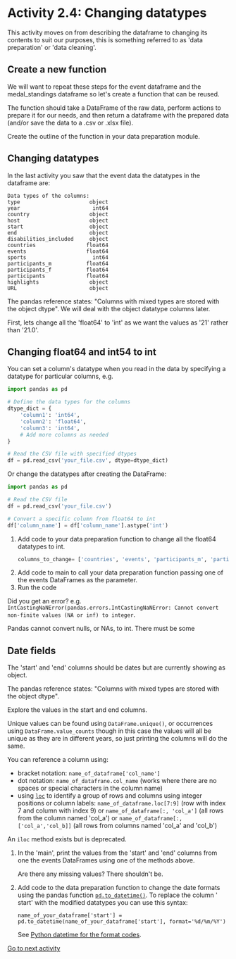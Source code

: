 # Activity 2.4: Changing datatypes

This activity moves on from describing the dataframe to changing its contents to suit our purposes, this is something
referred to as 'data preparation' or 'data cleaning'.

## Create a new function

We will want to repeat these steps for the event dataframe and the medal_standings dataframe so let's create a function
that can be reused.

The function should take a DataFrame of the raw data, perform actions to prepare it for our needs, and then return a
dataframe with the prepared data (and/or save the data to a .csv or .xlsx file).

Create the outline of the function in your data preparation module.

## Changing datatypes

In the last activity you saw that the event data the datatypes in the dataframe are:

```text
Data types of the columns:
type                      object
year                       int64
country                   object
host                      object
start                     object
end                       object
disabilities_included     object
countries                float64
events                   float64
sports                     int64
participants_m           float64
participants_f           float64
participants             float64
highlights                object
URL                       object
```

The pandas reference states: "Columns with mixed types are stored with the object dtype". We will deal with the object
datatype columns later.

First, lets change all the 'float64' to 'int' as we want the values as '21' rather than '21.0'.

## Changing float64 and int54 to int

You can set a column's datatype when you read in the data by specifying a datatype for particular columns, e.g.

```python
import pandas as pd

# Define the data types for the columns
dtype_dict = {
    'column1': 'int64',
    'column2': 'float64',
    'column3': 'int64',
    # Add more columns as needed
}

# Read the CSV file with specified dtypes
df = pd.read_csv('your_file.csv', dtype=dtype_dict)
```

Or change the datatypes after creating the DataFrame:

```python
import pandas as pd

# Read the CSV file
df = pd.read_csv('your_file.csv')

# Convert a specific column from float64 to int
df['column_name'] = df['column_name'].astype('int')
```

1. Add code to your data preparation function to change all the float64 datatypes to int.
    ```python
    columns_to_change= ['countries', 'events', 'participants_m', 'participants_f', 'participants']
    ```
2. Add code to main to call your data preparation function passing one of the events DataFrames as the parameter.
3. Run the code

Did you get an error? e.g.
`IntCastingNaNError(pandas.errors.IntCastingNaNError: Cannot convert non-finite values (NA or inf) to integer`.

Pandas cannot convert nulls, or NAs, to int. There must be some

## Date fields

The 'start' and 'end' columns should be dates but are currently showing as object.

The pandas reference states: "Columns with mixed types are stored with the object dtype".

Explore the values in the start and end columns.

Unique values can be found using `DataFrame.unique()`, or occurrences using `DataFrame.value_counts` though in this case
the values will all be unique as they are in different years, so just printing the columns will do the same.

You can reference a column using:

- bracket notation: `name_of_dataframe['col_name']`
- dot notation: `name_of_datafrane.col_name` (works where there are no spaces or special characters in the column name)
- using [`loc`](https://pandas.pydata.org/docs/reference/api/pandas.DataFrame.loc.html) to identify a group of rows and
  columns using integer positions or column labels: `name_of_dataframe.loc[7:9]` (row with index 7 and column with index
    9) or `name_of_dataframe[:, 'col_a']` (all rows from the column named 'col_a') or
       `name_of_dataframe[:, ['col_a','col_b]]` (all rows from columns named 'col_a' and 'col_b')

An `iloc` method exists but is deprecated.

1. In the 'main', print the values from the 'start' and 'end' columns from one the events DataFrames using one of the
   methods above.

   Are there any missing values? There shouldn't be.

2. Add code to the data preparation function to change the date formats using the pandas function
   [`pd.to_datetime()`](https://pandas.pydata.org/docs/reference/api/pandas.to_datetime.html). To replace the column '
   start' with the modified
   datatypes you can use this syntax:

   `name_of_your_dataframe['start'] = pd.to_datetime(name_of_your_dataframe['start'], format='%d/%m/%Y')`

   See [Python datetime for the format codes](https://docs.python.org/3/library/datetime.html#strftime-and-strptime-format-codes).

[Go to next activity](2-05-pandas-joining-dataframes)
